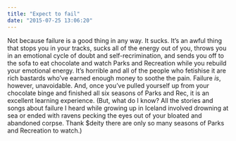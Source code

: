 ```yaml
---
title: "Expect to fail"
date: "2015-07-25 13:06:20"
---
```


Not because failure is a good thing in any way. It sucks. It’s an awful
thing that stops you in your tracks, sucks all of the energy out of you,
throws you in an emotional cycle of doubt and self-recrimination, and
sends you off to the sofa to eat chocolate and watch Parks and
Recreation while you rebuild your emotional energy. It’s horrible and
all of the people who fetishise it are rich bastards who’ve earned
enough money to soothe the pain. Failure *is*, however, unavoidable.
And, once you’ve pulled yourself up from your chocolate binge and
finished all six seasons of Parks and Rec, it is an excellent learning
experience. (But, what do I know? All the stories and songs about
failure I heard while growing up in Iceland involved drowning at sea or
ended with ravens pecking the eyes out of your bloated and abandoned
corpse. Thank $deity there are only so many seasons of Parks and
Recreation to watch.)

